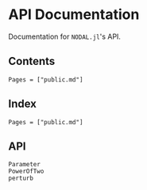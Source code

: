 # API Documentation

Documentation for `NODAL.jl`'s API.

## Contents

```@contents
Pages = ["public.md"]
```

## Index

```@index
Pages = ["public.md"]
```

## API

```@docs
Parameter
PowerOfTwo
perturb
```

